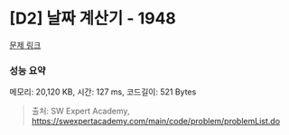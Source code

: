 # [D2] 날짜 계산기 - 1948 

[문제 링크](https://swexpertacademy.com/main/code/problem/problemDetail.do?contestProbId=AV5PnnU6AOsDFAUq) 

### 성능 요약

메모리: 20,120 KB, 시간: 127 ms, 코드길이: 521 Bytes



> 출처: SW Expert Academy, https://swexpertacademy.com/main/code/problem/problemList.do